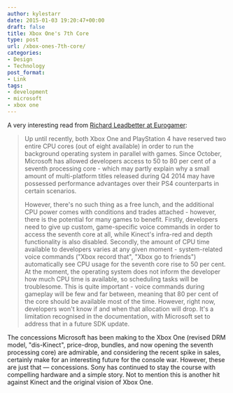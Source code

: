 ```yaml
---
author: kylestarr
date: 2015-01-03 19:20:47+00:00
draft: false
title: Xbox One's 7th Core
type: post
url: /xbox-ones-7th-core/
categories:
- Design
- Technology
post_format:
- Link
tags:
- development
- microsoft
- xbox one
---
```


A very interesting read from [Richard Leadbetter at Eurogamer](http://www.eurogamer.net/articles/digitalfoundry-2015-microsoft-gives-more-cpu-power-to-xbox-one-developers-blog):


<blockquote>Up until recently, both Xbox One and PlayStation 4 have reserved two entire CPU cores (out of eight available) in order to run the background operating system in parallel with games. Since October, Microsoft has allowed developers access to 50 to 80 per cent of a seventh processing core - which may partly explain why a small amount of multi-platform titles released during Q4 2014 may have possessed performance advantages over their PS4 counterparts in certain scenarios.

However, there's no such thing as a free lunch, and the additional CPU power comes with conditions and trades attached - however, there is the potential for many games to benefit. Firstly, developers need to give up custom, game-specific voice commands in order to access the seventh core at all, while Kinect's infra-red and depth functionality is also disabled. Secondly, the amount of CPU time available to developers varies at any given moment - system-related voice commands ("Xbox record that", "Xbox go to friends") automatically see CPU usage for the seventh core rise to 50 per cent. At the moment, the operating system does not inform the developer how much CPU time is available, so scheduling tasks will be troublesome. This is quite important - voice commands during gameplay will be few and far between, meaning that 80 per cent of the core should be available most of the time. However, right now, developers won't know if and when that allocation will drop. It's a limitation recognised in the documentation, with Microsoft set to address that in a future SDK update.</blockquote>


The concessions Microsoft has been making to the Xbox One (revised DRM model, "dis-Kinect", price-drop, bundles, and now opening the seventh processing core) are admirable, and considering the recent spike in sales, certainly make for an interesting future for the console war. However, these are just that — concessions. Sony has continued to stay the course with compelling hardware and a simple story. Not to mention this is another hit against Kinect and the original vision of Xbox One.

